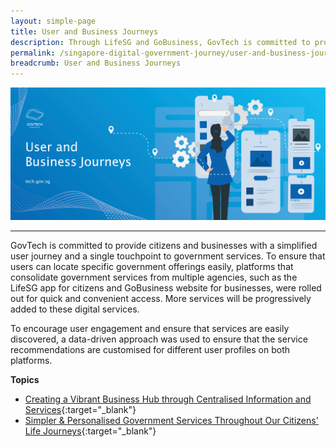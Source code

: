 ```yaml
---
layout: simple-page
title: User and Business Journeys
description: Through LifeSG and GoBusiness, GovTech is committed to provide citizens and businesses a simplified user journey and a single touchpoint to government services.
permalink: /singapore-digital-government-journey/user-and-business-journeys
breadcrumb: User and Business Journeys
---
```


![User and Business Journeys](/images/digital-transformation/User-and-business-journey-header-banner.png)

---

GovTech is committed to provide citizens and businesses with a simplified user journey and a single touchpoint to government services. To ensure that users can locate specific government offerings easily, platforms that consolidate government services from multiple agencies, such as the LifeSG app for citizens and GoBusiness website for businesses, were rolled out for quick and convenient access. More services will be progressively added to these digital services.

To encourage user engagement and ensure that services are easily discovered, a data-driven approach was used to ensure that the service recommendations are customised for different user profiles on both platforms.

**Topics**
- [Creating a Vibrant Business Hub through Centralised Information and Services](https://www.tech.gov.sg/singapore-digital-government-journey/user-and-business-journeys/creating-a-vibrant-business-hub-through-centralised-information-and-services){:target="_blank"}
- [Simpler & Personalised Government Services Throughout Our Citizens' Life Journeys](https://www.tech.gov.sg/singapore-digital-government-journey/user-and-business-journeys/simpler-and-personalised-government-services-throughout-our-citizens-life-journeys){:target="_blank"}
